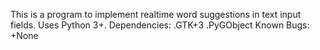 This is a program to implement realtime word suggestions in text input fields.
Uses Python 3+.
Dependencies:
.GTK+3
.PyGObject
Known Bugs:
+None
